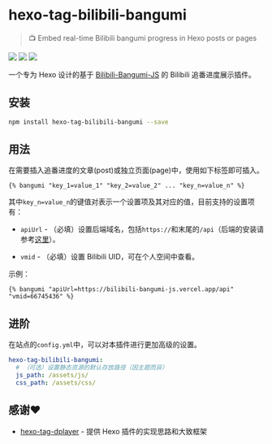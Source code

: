 # hexo-tag-bilibili-bangumi

> 📺 Embed real-time Bilibili bangumi progress in Hexo posts or pages

[![](https://img.shields.io/npm/v/hexo-tag-bilibili-bangumi.svg?style=flat-square)](https://www.npmjs.com/package/hexo-tag-bilibili-bangumi)
[![](https://img.shields.io/badge/Author-Hans362-blue.svg?style=flat-square)](https://hans362.cn)
[![](https://img.shields.io/npm/l/hexo-tag-bilibili-bangumi.svg?style=flat-square)](https://github.com/hans362/hexo-tag-bilibili-bangumi/blob/master/LICENSE)

一个专为 Hexo 设计的基于 [Bilibili-Bangumi-JS](https://github.com/hans362/Bilibili-Bangumi-JS) 的 Bilibili 追番进度展示插件。

## 安装

```bash
npm install hexo-tag-bilibili-bangumi --save 
```

## 用法

在需要插入追番进度的文章(post)或独立页面(page)中，使用如下标签即可插入。

```
{% bangumi "key_1=value_1" "key_2=value_2" ... "key_n=value_n" %}
```

其中`key_n=value_n`的键值对表示一个设置项及其对应的值，目前支持的设置项有：

- `apiUrl` - （必填）设置后端域名，包括`https://`和末尾的`/api`（后端的安装请参考[这里](https://github.com/hans362/Bilibili-Bangumi-JS#%E5%90%8E%E7%AB%AF%E5%AE%89%E8%A3%85)）。

- `vmid` - （必填）设置 Bilibili UID，可在个人空间中查看。

示例：

```
{% bangumi "apiUrl=https://bilibili-bangumi-js.vercel.app/api" "vmid=66745436" %}
```

## 进阶

在站点的`config.yml`中，可以对本插件进行更加高级的设置。

```yaml
hexo-tag-bilibili-bangumi:
  # （可选）设置静态资源的默认存放路径（因主题而异）
  js_path: /assets/js/
  css_path: /assets/css/
```

## 感谢❤️

- [hexo-tag-dplayer](https://github.com/MoePlayer/hexo-tag-dplayer) - 提供 Hexo 插件的实现思路和大致框架
